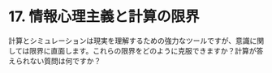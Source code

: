 # 17. 情報心理主義と計算の限界

計算とシミュレーションは現実を理解するための強力なツールですが、意識に関しては限界に直面します。これらの限界をどのように克服できますか？計算が答えられない質問は何ですか？
